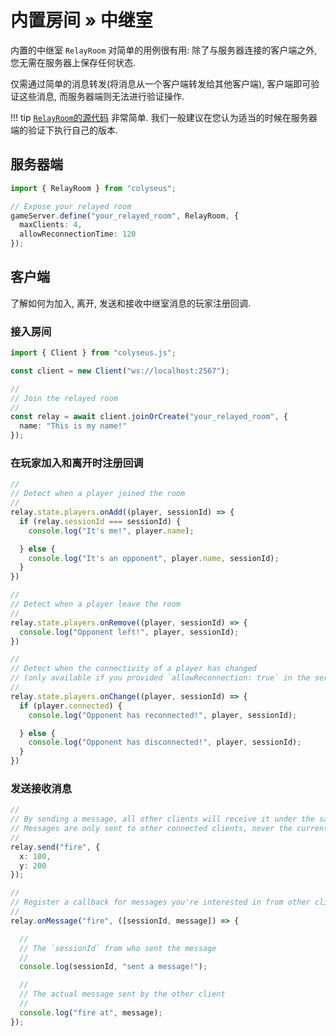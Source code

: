 # 内置房间 &raquo; 中继室

内置的中继室 `RelayRoom` 对简单的用例很有用: 除了与服务器连接的客户端之外, 您无需在服务器上保存任何状态.

仅需通过简单的消息转发(将消息从一个客户端转发给其他客户端), 客户端即可验证这些消息, 而服务器端则无法进行验证操作.

!!! tip
    [`RelayRoom`的源代码](https://github.com/colyseus/colyseus/blob/master/src/rooms/RelayRoom.ts) 非常简单. 我们一般建议在您认为适当的时候在服务器端的验证下执行自己的版本.

## 服务器端

```typescript
import { RelayRoom } from "colyseus";

// Expose your relayed room
gameServer.define("your_relayed_room", RelayRoom, {
  maxClients: 4,
  allowReconnectionTime: 120
});
```

## 客户端

了解如何为加入, 离开, 发送和接收中继室消息的玩家注册回调.

### 接入房间

```typescript
import { Client } from "colyseus.js";

const client = new Client("ws://localhost:2567");

//
// Join the relayed room
//
const relay = await client.joinOrCreate("your_relayed_room", {
  name: "This is my name!"
});
```

### 在玩家加入和离开时注册回调


```typescript
//
// Detect when a player joined the room
//
relay.state.players.onAdd((player, sessionId) => {
  if (relay.sessionId === sessionId) {
    console.log("It's me!", player.name);

  } else {
    console.log("It's an opponent", player.name, sessionId);
  }
})

//
// Detect when a player leave the room
//
relay.state.players.onRemove((player, sessionId) => {
  console.log("Opponent left!", player, sessionId);
})

//
// Detect when the connectivity of a player has changed
// (only available if you provided `allowReconnection: true` in the server-side)
//
relay.state.players.onChange((player, sessionId) => {
  if (player.connected) {
    console.log("Opponent has reconnected!", player, sessionId);

  } else {
    console.log("Opponent has disconnected!", player, sessionId);
  }
})
```

### 发送接收消息

```typescript
//
// By sending a message, all other clients will receive it under the same name
// Messages are only sent to other connected clients, never the current one.
//
relay.send("fire", {
  x: 100,
  y: 200
});

//
// Register a callback for messages you're interested in from other clients.
//
relay.onMessage("fire", ([sessionId, message]) => {

  //
  // The `sessionId` from who sent the message
  //
  console.log(sessionId, "sent a message!");

  //
  // The actual message sent by the other client
  //
  console.log("fire at", message);
});
```

